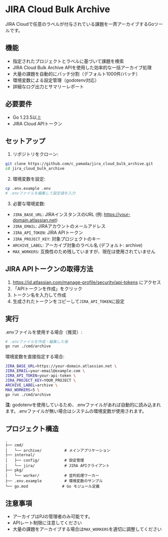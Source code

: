 # JIRA Cloud Bulk Archive

JIRA Cloudで任意のラベルが付与されている課題を一斉アーカイブするGoツールです。

## 機能

- 指定されたプロジェクトとラベルに基づいて課題を検索
- JIRA Cloud Bulk Archive APIを使用した効率的な一括アーカイブ処理
- 大量の課題を自動的にバッチ分割（デフォルト1000件/バッチ）
- 環境変数による設定管理（godotenv対応）
- 詳細なログ出力とサマリーレポート

## 必要要件

- Go 1.23.5以上
- JIRA Cloud APIトークン

## セットアップ

1. リポジトリをクローン:
```bash
git clone https://github.com/c_yamada/jira_cloud_bulk_archive.git
cd jira_cloud_bulk_archive
```

2. 環境変数を設定:
```bash
cp .env.example .env
# .envファイルを編集して設定値を入力
```

3. 必要な環境変数:
- `JIRA_BASE_URL`: JIRAインスタンスのURL (例: https://your-domain.atlassian.net)
- `JIRA_EMAIL`: JIRAアカウントのメールアドレス
- `JIRA_API_TOKEN`: JIRA APIトークン
- `JIRA_PROJECT_KEY`: 対象プロジェクトのキー
- `ARCHIVE_LABEL`: アーカイブ対象のラベル名 (デフォルト: archive)
- `MAX_WORKERS`: 互換性のため残していますが、現在は使用されていません

## JIRA APIトークンの取得方法

1. https://id.atlassian.com/manage-profile/security/api-tokens にアクセス
2. 「APIトークンを作成」をクリック
3. トークン名を入力して作成
4. 生成されたトークンをコピーして`JIRA_API_TOKEN`に設定

## 実行

.envファイルを使用する場合（推奨）:

```bash
# .envファイルを作成・編集した後
go run ./cmd/archive
```

環境変数を直接指定する場合:

```bash
JIRA_BASE_URL=https://your-domain.atlassian.net \
JIRA_EMAIL=your-email@example.com \
JIRA_API_TOKEN=your-api-token \
JIRA_PROJECT_KEY=YOUR_PROJECT \
ARCHIVE_LABEL=archive \
MAX_WORKERS=5 \
go run ./cmd/archive
```

**注**: godotenvを使用しているため、.envファイルがあれば自動的に読み込まれます。.envファイルが無い場合はシステムの環境変数が使用されます。

## プロジェクト構造

```
.
├── cmd/
│   └── archive/          # メインアプリケーション
├── internal/
│   ├── config/           # 設定管理
│   └── jira/             # JIRA APIクライアント
├── pkg/
│   └── worker/           # 並列処理ワーカー
├── .env.example          # 環境変数のサンプル
└── go.mod               # Go モジュール定義
```

## 注意事項

- アーカイブはPJの管理者のみ可能です。
- APIレート制限に注意してください
- 大量の課題をアーカイブする場合は`MAX_WORKERS`を適切に調整してください
